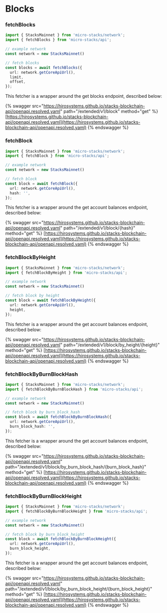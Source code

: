 # Blocks

### fetchBlocks

```typescript
import { StacksMainnet } from 'micro-stacks/network';
import { fetchBlocks } from 'micro-stacks/api';

// example network
const network = new StacksMainnet()

// fetch blocks
const blocks = await fetchBlocks({
  url: network.getCoreApiUrl(),
  limit,
  offset,
});
```

This fetcher is a wrapper around the get blocks endpoint, described below:

{% swagger src="https://hirosystems.github.io/stacks-blockchain-api/openapi.resolved.yaml" path="/extended/v1/block" method="get" %}
[https://hirosystems.github.io/stacks-blockchain-api/openapi.resolved.yaml](https://hirosystems.github.io/stacks-blockchain-api/openapi.resolved.yaml)
{% endswagger %}

### fetchBlock

```typescript
import { StacksMainnet } from 'micro-stacks/network';
import { fetchBlock } from 'micro-stacks/api';

// example network
const network = new StacksMainnet()

// fetch block
const block = await fetchBlock({
  url: network.getCoreApiUrl(),
  hash: '',
});
```

This fetcher is a wrapper around the get account balances endpoint, described below:

{% swagger src="https://hirosystems.github.io/stacks-blockchain-api/openapi.resolved.yaml" path="/extended/v1/block/{hash}" method="get" %}
[https://hirosystems.github.io/stacks-blockchain-api/openapi.resolved.yaml](https://hirosystems.github.io/stacks-blockchain-api/openapi.resolved.yaml)
{% endswagger %}

### fetchBlockByHeight

```typescript
import { StacksMainnet } from 'micro-stacks/network';
import { fetchBlockByHeight } from 'micro-stacks/api';

// example network
const network = new StacksMainnet()

// fetch block by height
const block = await fetchBlockByHeight({
  url: network.getCoreApiUrl(),
  height,
});
```

This fetcher is a wrapper around the get account balances endpoint, described below:

{% swagger src="https://hirosystems.github.io/stacks-blockchain-api/openapi.resolved.yaml" path="/extended/v1/block/by_height/{height}" method="get" %}
[https://hirosystems.github.io/stacks-blockchain-api/openapi.resolved.yaml](https://hirosystems.github.io/stacks-blockchain-api/openapi.resolved.yaml)
{% endswagger %}

### fetchBlockByBurnBlockHash

```typescript
import { StacksMainnet } from 'micro-stacks/network';
import { fetchBlockByBurnBlockHash } from 'micro-stacks/api';

// example network
const network = new StacksMainnet()

// fetch block by burn_block_hash
const block = await fetchBlockByBurnBlockHash({
  url: network.getCoreApiUrl(),
  burn_block_hash: '',
});
```

This fetcher is a wrapper around the get account balances endpoint, described below:

{% swagger src="https://hirosystems.github.io/stacks-blockchain-api/openapi.resolved.yaml" path="/extended/v1/block/by_burn_block_hash/{burn_block_hash}" method="get" %}
[https://hirosystems.github.io/stacks-blockchain-api/openapi.resolved.yaml](https://hirosystems.github.io/stacks-blockchain-api/openapi.resolved.yaml)
{% endswagger %}

### fetchBlockByBurnBlockHeight

```typescript
import { StacksMainnet } from 'micro-stacks/network';
import { fetchBlockByBurnBlockHeight } from 'micro-stacks/api';

// example network
const network = new StacksMainnet()

// fetch block by burn_block_height
const block = await fetchBlockByBurnBlockHeight({
  url: network.getCoreApiUrl(),
  burn_block_height,
});
```

This fetcher is a wrapper around the get account balances endpoint, described below:

{% swagger src="https://hirosystems.github.io/stacks-blockchain-api/openapi.resolved.yaml" path="/extended/v1/block/by_burn_block_height/{burn_block_height}" method="get" %}
[https://hirosystems.github.io/stacks-blockchain-api/openapi.resolved.yaml](https://hirosystems.github.io/stacks-blockchain-api/openapi.resolved.yaml)
{% endswagger %}
